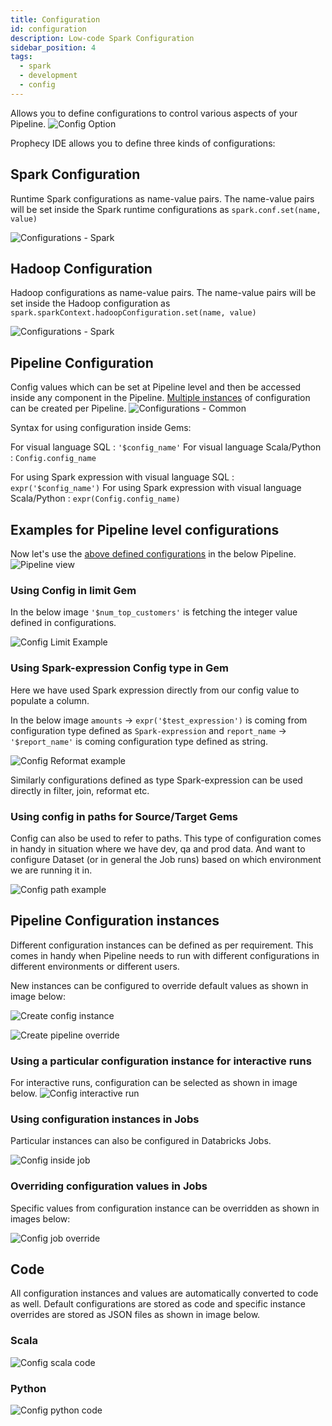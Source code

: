 ```yaml
---
title: Configuration
id: configuration
description: Low-code Spark Configuration
sidebar_position: 4
tags:
  - spark
  - development
  - config
---
```


Allows you to define configurations to control various aspects of your Pipeline.
![Config Option](img/config-option.png)

Prophecy IDE allows you to define three kinds of configurations:

## Spark Configuration

Runtime Spark configurations as name-value pairs. The name-value pairs will be set inside the Spark runtime configurations as `spark.conf.set(name, value)`

![Configurations - Spark](./img/configs_spark.png)

## Hadoop Configuration

Hadoop configurations as name-value pairs. The name-value pairs will be set inside the Hadoop configuration as `spark.sparkContext.hadoopConfiguration.set(name, value)`

![Configurations - Spark](./img/configs_hadoop.png)

## Pipeline Configuration

Config values which can be set at Pipeline level and then be accessed inside any component in the Pipeline. [Multiple instances](#pipeline-configuration-instances)
of configuration can be created per Pipeline.
![Configurations - Common](img/config-pipeline-eg1.png)

Syntax for using configuration inside Gems:

For visual language SQL : `'$config_name'`
For visual language Scala/Python : `Config.config_name`

For using Spark expression with visual language SQL : `expr('$config_name')`
For using Spark expression with visual language Scala/Python : `expr(Config.config_name)`

## Examples for Pipeline level configurations

Now let's use the [above defined configurations](#pipeline-configuration) in the below Pipeline.
![Pipeline view](img/config-pipeline-view-eg.png)

### Using Config in limit Gem

In the below image `'$num_top_customers'` is fetching the integer value defined in configurations.

![Config Limit Example](img/config-pipeline-limit-eg.png)

### Using Spark-expression Config type in Gem

Here we have used Spark expression directly from our config value to populate a column.

In the below image `amounts` -> `expr('$test_expression')` is coming from configuration type defined as `Spark-expression`
and `report_name` -> `'$report_name'` is coming configuration type defined as string.

![Config Reformat example](img/config-pipeline-reformat-eg.png)

Similarly configurations defined as type Spark-expression can be used directly in filter, join, reformat etc.

### Using config in paths for Source/Target Gems

Config can also be used to refer to paths. This type of configuration comes in handy in situation where we have dev, qa and prod data.
And want to configure Dataset (or in general the Job runs) based on which environment we are running it in.

![Config path example](img/config-pipeline-path-eg.png)

## Pipeline Configuration instances

Different configuration instances can be defined as per requirement. This comes in handy when Pipeline needs to run with different
configurations in different environments or different users.

New instances can be configured to override default values as shown in image below:

![Create config instance](img/config-new-instance.png)

![Create pipeline override](img/config-pipeline-override.png)

### Using a particular configuration instance for interactive runs

For interactive runs, configuration can be selected as shown in image below.
![Config interactive run](img/config-instance-interactive-run.png)

### Using configuration instances in Jobs

Particular instances can also be configured in Databricks Jobs.

![Config inside job](img/config-inside-job.png)

### Overriding configuration values in Jobs

Specific values from configuration instance can be overridden as shown in images below:

![Config job override](img/config-job-override.png)

## Code

All configuration instances and values are automatically converted to code as well. Default configurations are stored as code and
specific instance overrides are stored as JSON files as shown in image below.

### Scala

![Config scala code](img/config-scala-code.png)

### Python

![Config python code](img/config-python-code.png)
